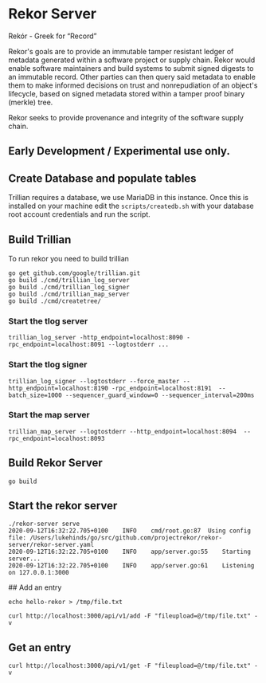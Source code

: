 # Rekor Server

Rekór - Greek for “Record”

Rekor's goals are to provide an immutable tamper resistant ledger of metadata generated within a software project or supply chain.  Rekor would enable software maintainers and build systems to submit signed digests to an immutable record. Other parties can then query said metadata to enable them to make informed decisions on trust and nonrepudiation of an object's lifecycle, based on signed metadata stored within a tamper proof binary (merkle) tree.

Rekor seeks to provide provenance and integrity of the software supply chain.

## Early Development / Experimental use only.

## Create Database and populate tables

Trillian requires a database, we use MariaDB in this instance. Once this
is installed on your machine edit the `scripts/createdb.sh` with your
database root account credentials and run the script.

## Build Trillian

To run rekor you need to build trillian

```
go get github.com/google/trillian.git
go build ./cmd/trillian_log_server
go build ./cmd/trillian_log_signer
go build ./cmd/trillian_map_server
go build ./cmd/createtree/

```

### Start the tlog server

```
trillian_log_server -http_endpoint=localhost:8090 -rpc_endpoint=localhost:8091 --logtostderr ...
```

### Start the tlog signer

```
trillian_log_signer --logtostderr --force_master --http_endpoint=localhost:8190 -rpc_endpoint=localhost:8191  --batch_size=1000 --sequencer_guard_window=0 --sequencer_interval=200ms
```

### Start the map server

```
trillian_map_server --logtostderr --http_endpoint=localhost:8094  --rpc_endpoint=localhost:8093
```

## Build Rekor Server

`go build`

## Start the rekor server

```
./rekor-server serve
2020-09-12T16:32:22.705+0100	INFO	cmd/root.go:87	Using config file: /Users/lukehinds/go/src/github.com/projectrekor/rekor-server/rekor-server.yaml
2020-09-12T16:32:22.705+0100	INFO	app/server.go:55	Starting server...
2020-09-12T16:32:22.705+0100	INFO	app/server.go:61	Listening on 127.0.0.1:3000
```

## Add an entry

```
echo hello-rekor > /tmp/file.txt

curl http://localhost:3000/api/v1/add -F "fileupload=@/tmp/file.txt" -v
```

## Get an entry

```
curl http://localhost:3000/api/v1/get -F "fileupload=@/tmp/file.txt" -v
```